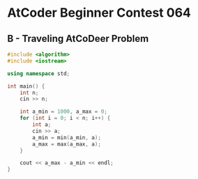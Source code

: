 # AtCoder Beginner Contest 064
## B - Traveling AtCoDeer Problem
```cpp
#include <algorithm>
#include <iostream>

using namespace std;

int main() {
    int n;
    cin >> n;

    int a_min = 1000, a_max = 0;
    for (int i = 0; i < n; i++) {
        int a;
        cin >> a;
        a_min = min(a_min, a);
        a_max = max(a_max, a);
    }

    cout << a_max - a_min << endl;
}
```
